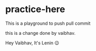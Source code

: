 # practice-here
This is a playground to push pull commit


this is a change done by vaibhav.


Hey Vaibhav, It's Lenin :wink:

